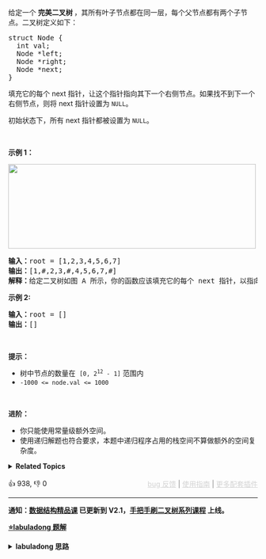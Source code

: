 <p>给定一个&nbsp;<strong>完美二叉树&nbsp;</strong>，其所有叶子节点都在同一层，每个父节点都有两个子节点。二叉树定义如下：</p>

<pre>
struct Node {
  int val;
  Node *left;
  Node *right;
  Node *next;
}</pre>

<p>填充它的每个 next 指针，让这个指针指向其下一个右侧节点。如果找不到下一个右侧节点，则将 next 指针设置为 <code>NULL</code>。</p>

<p>初始状态下，所有&nbsp;next 指针都被设置为 <code>NULL</code>。</p>

<p>&nbsp;</p>

<p><strong>示例 1：</strong></p>

<p><img alt="" src="https://assets.leetcode.com/uploads/2019/02/14/116_sample.png" style="height: 171px; width: 500px;" /></p>

<pre>
<b>输入：</b>root = [1,2,3,4,5,6,7]
<b>输出：</b>[1,#,2,3,#,4,5,6,7,#]
<b>解释：</b>给定二叉树如图 A 所示，你的函数应该填充它的每个 next 指针，以指向其下一个右侧节点，如图 B 所示。序列化的输出按层序遍历排列，同一层节点由 next 指针连接，'#' 标志着每一层的结束。
</pre>

<p>
 <meta charset="UTF-8" /></p>

<p><strong>示例 2:</strong></p>

<pre>
<b>输入：</b>root = []
<b>输出：</b>[]
</pre>

<p>&nbsp;</p>

<p><strong>提示：</strong></p>

<ul> 
 <li>树中节点的数量在
  <meta charset="UTF-8" />&nbsp;<code>[0, 2<sup>12</sup>&nbsp;- 1]</code>&nbsp;范围内</li> 
 <li><code>-1000 &lt;= node.val &lt;= 1000</code></li> 
</ul>

<p>&nbsp;</p>

<p><strong>进阶：</strong></p>

<ul> 
 <li>你只能使用常量级额外空间。</li> 
 <li>使用递归解题也符合要求，本题中递归程序占用的栈空间不算做额外的空间复杂度。</li> 
</ul>

<details><summary><strong>Related Topics</strong></summary>树 | 深度优先搜索 | 广度优先搜索 | 链表 | 二叉树</details><br>

<div>👍 938, 👎 0<span style='float: right;'><span style='color: gray;'><a href='https://github.com/labuladong/fucking-algorithm/discussions/939' target='_blank' style='color: lightgray;text-decoration: underline;'>bug 反馈</a> | <a href='https://mp.weixin.qq.com/s/NF8mmVyXVfC1ehdMOsO7Cw' target='_blank' style='color: lightgray;text-decoration: underline;'>使用指南</a> | <a href='https://labuladong.github.io/algo/images/others/%E5%85%A8%E5%AE%B6%E6%A1%B6.jpg' target='_blank' style='color: lightgray;text-decoration: underline;'>更多配套插件</a></span></span></div>

<div id="labuladong"><hr>

**通知：[数据结构精品课](https://aep.h5.xeknow.com/s/1XJHEO) 已更新到 V2.1，[手把手刷二叉树系列课程](https://aep.xet.tech/s/3YGcq3) 上线。**



<p><strong><a href="https://labuladong.github.io/article?qno=116" target="_blank">⭐️labuladong 题解</a></strong></p>
<details><summary><strong>labuladong 思路</strong></summary>

## 基本思路

> 本文有视频版：[二叉树/递归的框架思维（纲领篇）](https://www.bilibili.com/video/BV1nG411x77H)

前文 [手把手刷二叉树总结篇](https://labuladong.github.io/article/fname.html?fname=二叉树总结) 说过二叉树的递归分为「遍历」和「分解问题」两种思维模式，这道题需要用到「遍历」的思维。

你可以把二叉树的相邻节点抽象成一个「三叉树节点」，这样二叉树就变成了一棵「三叉树」，然后你去遍历这棵三叉树，把每个「三叉树节点」中的两个节点连接就行了：

![](https://labuladong.gitee.io/pictures/二叉树系列/3.png)

**详细题解：[东哥带你刷二叉树（思路篇）](https://labuladong.github.io/article/fname.html?fname=二叉树系列1)**

**标签：[二叉树](https://mp.weixin.qq.com/mp/appmsgalbum?__biz=MzAxODQxMDM0Mw==&action=getalbum&album_id=2121994699837177859)，[数据结构](https://mp.weixin.qq.com/mp/appmsgalbum?__biz=MzAxODQxMDM0Mw==&action=getalbum&album_id=1318892385270808576)**

## 解法代码

```java
class Solution {
    // 主函数
    public Node connect(Node root) {
        if (root == null) return null;
        // 遍历「三叉树」，连接相邻节点
        traverse(root.left, root.right);
        return root;
    }

    // 三叉树遍历框架
    void traverse(Node node1, Node node2) {
        if (node1 == null || node2 == null) {
            return;
        }
        /**** 前序位置 ****/
        // 将传入的两个节点穿起来
        node1.next = node2;
        
        // 连接相同父节点的两个子节点
        traverse(node1.left, node1.right);
        traverse(node2.left, node2.right);
        // 连接跨越父节点的两个子节点
        traverse(node1.right, node2.left);
    }
}
```

**类似题目**：
  - [114. 二叉树展开为链表 🟠](/problems/flatten-binary-tree-to-linked-list)
  - [117. 填充每个节点的下一个右侧节点指针 II 🟠](/problems/populating-next-right-pointers-in-each-node-ii)
  - [226. 翻转二叉树 🟢](/problems/invert-binary-tree)
  - [剑指 Offer 27. 二叉树的镜像 🟢](/problems/er-cha-shu-de-jing-xiang-lcof)

</details>
</div>





